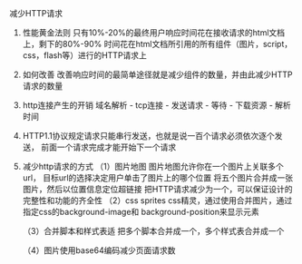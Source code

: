 减少HTTP请求

1. 性能黄金法则
    只有10%-20%的最终用户响应时间花在接收请求的html文档上，剩下的80%-90%
    时间花在html文档所引用的所有组件（图片，script，css，flash等）进行的HTTP请求上

2. 如何改善
   改善响应时间的最简单途径就是减少组件的数量，并由此减少HTTP请求的数量

3.  http连接产生的开销
    域名解析 - tcp连接 - 发送请求 - 等待 - 下载资源 - 解析时间

4. HTTP1.1协议规定请求只能串行发送，也就是说一百个请求必须依次逐个发送，
    前面一个请求完成才能开始下一个请求

5. 减少http请求的方式
    （1）图片地图
        图片地图允许你在一个图片上关联多个url，
        目标url的选择决定用户单击了图片上的哪个位置
        将五个图片合并成一张图片，然后以位置信息定位超链接
        把HTTP请求减少为一个，可以保证设计的完整性和功能的齐全性
    （2）css sprites
        css精灵，通过使用合并图片，通过指定css的background-image和
        background-position来显示元素

    （3）合并脚本和样式表适
        把多个脚本合并成一个，多个样式表合并成一个

    （4）图片使用base64编码减少页面请求数






